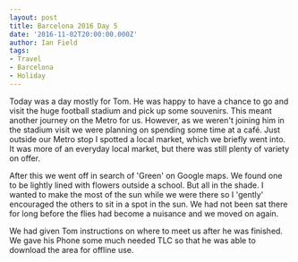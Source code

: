 ```yaml
---
layout: post
title: Barcelona 2016 Day 5
date: '2016-11-02T20:00:00.000Z'
author: Ian Field
tags:
- Travel
- Barcelona
- Holiday
---
```

Today was a day mostly for Tom. He was happy to have a chance to go and visit the huge football stadium and pick up some souvenirs. This meant another journey on the Metro for us. However, as we weren't joining him in the stadium visit we were planning on spending some time at a café. Just outside our Metro stop I spotted a local market, which we briefly went into. It was more of an everyday local market, but there was still plenty of variety on offer.

After this we went off in search of 'Green' on Google maps. We found one to be lightly lined with flowers outside a school. But all in the shade. I wanted to make the most of the sun while we were there so I 'gently' encouraged the others to sit in a spot in the sun. We had not been sat there for long before the flies had become a nuisance and we moved on again.

We had given Tom instructions on where to meet us after he was finished. We gave his Phone some much needed TLC so that he was able to download the area for offline use. 
